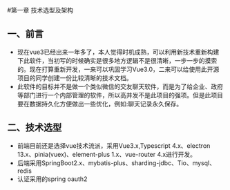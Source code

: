 #第一章 技术选型及架构
## 一、前言
* 现在vue3已经出来一年多了，本人觉得时机成熟，可以利用新技术重新构建下此软件，当初写的时候确实是很多地方逻辑不是很清晰，一步一步的摸索的。现在打算重新开发，一来可以巩固学习Vue3.0，二来可以给使用此开源项目的同学创建一份比较清晰的技术文档。
* 此软件的目标并不是做一个类似微信的交友聊天软件，而是为了给企业、政府等部门进行一个内部管理的软件，所以高并发不是此项目的强项。但是此项目要在数据持久化方便做出一些优化，例如:聊天记录永久保存。

## 二、技术选型
* 前端目前还是选择vue技术流派，采用Vue3.x,Typescript 4.x、electron 13.x、pinia(vuex)、element-plus 1.x、vue-router 4.x进行开发。
* 后端采用SpringBoot2.x、mybatis-plus、sharding-jdbc、Tio、mysql、redis
* 认证采用的spring oauth2

 
